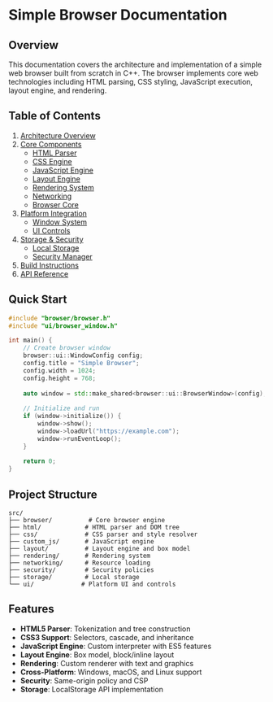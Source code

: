 # Simple Browser Documentation

## Overview

This documentation covers the architecture and implementation of a simple web browser built from scratch in C++. The browser implements core web technologies including HTML parsing, CSS styling, JavaScript execution, layout engine, and rendering.

## Table of Contents

1. [Architecture Overview](architecture.md)
2. [Core Components](components/)
   - [HTML Parser](components/html-parser.md)
   - [CSS Engine](components/css-engine.md)
   - [JavaScript Engine](components/javascript-engine.md)
   - [Layout Engine](components/layout-engine.md)
   - [Rendering System](components/rendering-system.md)
   - [Networking](components/networking.md)
   - [Browser Core](components/browser-core.md)
3. [Platform Integration](platform/)
   - [Window System](platform/window-system.md)
   - [UI Controls](platform/ui-controls.md)
4. [Storage & Security](storage-security/)
   - [Local Storage](storage-security/local-storage.md)
   - [Security Manager](storage-security/security-manager.md)
5. [Build Instructions](build.md)
6. [API Reference](api/)

## Quick Start

```cpp
#include "browser/browser.h"
#include "ui/browser_window.h"

int main() {
    // Create browser window
    browser::ui::WindowConfig config;
    config.title = "Simple Browser";
    config.width = 1024;
    config.height = 768;
    
    auto window = std::make_shared<browser::ui::BrowserWindow>(config);
    
    // Initialize and run
    if (window->initialize()) {
        window->show();
        window->loadUrl("https://example.com");
        window->runEventLoop();
    }
    
    return 0;
}
```

## Project Structure

```
src/
├── browser/          # Core browser engine
├── html/            # HTML parser and DOM tree
├── css/             # CSS parser and style resolver
├── custom_js/       # JavaScript engine
├── layout/          # Layout engine and box model
├── rendering/       # Rendering system
├── networking/      # Resource loading
├── security/        # Security policies
├── storage/         # Local storage
└── ui/             # Platform UI and controls
```

## Features

- **HTML5 Parser**: Tokenization and tree construction
- **CSS3 Support**: Selectors, cascade, and inheritance
- **JavaScript Engine**: Custom interpreter with ES5 features
- **Layout Engine**: Box model, block/inline layout
- **Rendering**: Custom renderer with text and graphics
- **Cross-Platform**: Windows, macOS, and Linux support
- **Security**: Same-origin policy and CSP
- **Storage**: LocalStorage API implementation
